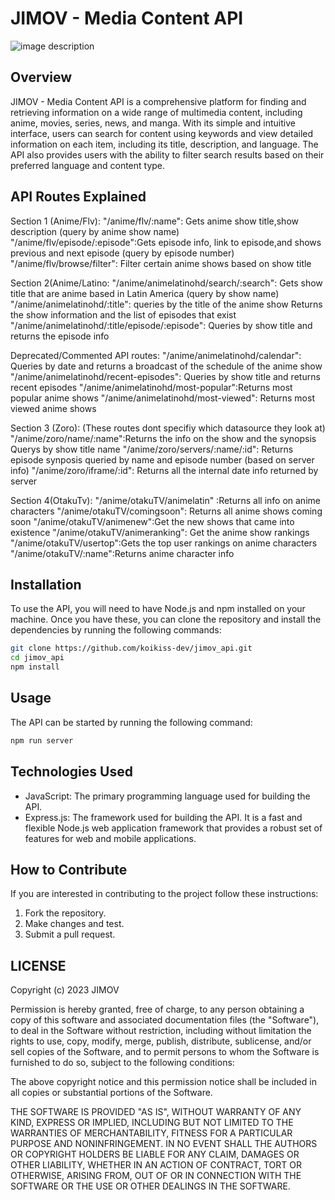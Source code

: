 # JIMOV **- Media Content API**


![image description](https://github.com/josesim/jimov_api/blob/main/src/images/JIMOV_logo.png)


## **Overview**

JIMOV - Media Content API is a comprehensive platform for finding and retrieving information on a wide range of multimedia content, including anime, movies, series, news, and manga. With its simple and intuitive interface, users can search for content using keywords and view detailed information on each item, including its title, description, and language. The API also provides users with the ability to filter search results based on their preferred language and content type.

## **API Routes Explained**
Section 1 (Anime/Flv): 
  "/anime/flv/:name": Gets anime show title,show description (query by anime show name)
  "/anime/flv/episode/:episode":Gets episode info, link to episode,and shows previous and next episode (query by episode number)
  "/anime/flv/browse/filter": Filter certain anime shows based on show title 

Section 2(Anime/Latino: 
 "/anime/animelatinohd/search/:search": Gets show title that are anime based in Latin America 
 (query by show name) 
 "/anime/animelatinohd/:title": queries by the title of the anime show 
 Returns the show information and the list of episodes that exist 
 "/anime/animelatinohd/:title/episode/:episode": Queries by show title and returns 
 the episode info 

 Deprecated/Commented API routes: 
  "/anime/animelatinohd/calendar": Queries by date and returns a broadcast of the schedule of the anime show 
  "/anime/animelatinohd/recent-episodes": Queries by show title and returns recent episodes 
  "/anime/animelatinohd/most-popular":Returns most popular anime shows 
  "/anime/animelatinohd/most-viewed": Returns most viewed anime shows 
 
Section 3 (Zoro): (These routes dont specifiy which datasource they look at)
  "/anime/zoro/name/:name":Returns the info on the show and the synopsis 
  Querys by show title name 
  "/anime/zoro/servers/:name/:id": Returns episode synposis queried by name and episode number (based on server info)
  "/anime/zoro/iframe/:id": Returns all the internal date info returned by server

Section 4(OtakuTv): 
   "/anime/otakuTV/animelatin" :Returns all info on anime characters
   "/anime/otakuTV/comingsoon": Returns all anime shows coming soon 
   "/anime/otakuTV/animenew":Get the new shows that came into existence 
   "/anime/otakuTV/animeranking": Get the anime show rankings
   "/anime/otakuTV/usertop":Gets the top user rankings on anime characters
   "/anime/otakuTV/:name":Returns anime character info 
   
## **Installation**

To use the API, you will need to have Node.js and npm installed on your machine. Once you have these, you can clone the repository and install the dependencies by running the following commands:

```bash
git clone https://github.com/koikiss-dev/jimov_api.git
cd jimov_api
npm install
```

## **Usage**

The API can be started by running the following command:

```bash
npm run server
```

## **Technologies Used**

* JavaScript: The primary programming language used for building the API.
* Express.js: The framework used for building the API. It is a fast and flexible Node.js web application framework that provides a robust set of features for web and mobile applications.

## **How to Contribute**

If you are interested in contributing to the project follow these instructions:
1. Fork the repository.
2. Make changes and test.
3. Submit a pull request.


## **LICENSE**

Copyright (c) 2023 JIMOV

Permission is hereby granted, free of charge, to any person obtaining a copy
of this software and associated documentation files (the "Software"), to deal
in the Software without restriction, including without limitation the rights
to use, copy, modify, merge, publish, distribute, sublicense, and/or sell
copies of the Software, and to permit persons to whom the Software is
furnished to do so, subject to the following conditions:

The above copyright notice and this permission notice shall be included in all
copies or substantial portions of the Software.

THE SOFTWARE IS PROVIDED "AS IS", WITHOUT WARRANTY OF ANY KIND, EXPRESS OR
IMPLIED, INCLUDING BUT NOT LIMITED TO THE WARRANTIES OF MERCHANTABILITY,
FITNESS FOR A PARTICULAR PURPOSE AND NONINFRINGEMENT. IN NO EVENT SHALL THE
AUTHORS OR COPYRIGHT HOLDERS BE LIABLE FOR ANY CLAIM, DAMAGES OR OTHER
LIABILITY, WHETHER IN AN ACTION OF CONTRACT, TORT OR OTHERWISE, ARISING FROM,
OUT OF OR IN CONNECTION WITH THE SOFTWARE OR THE USE OR OTHER DEALINGS IN THE
SOFTWARE.

